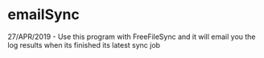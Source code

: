 # emailSync
 27/APR/2019 - Use this program with FreeFileSync and it will email you the log results when its finished its latest sync job
